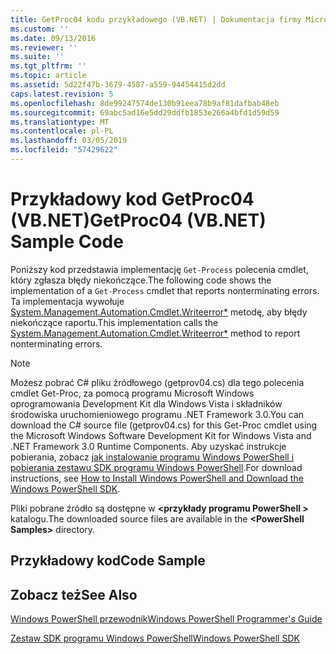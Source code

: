 ```yaml
---
title: GetProc04 kodu przykładowego (VB.NET) | Dokumentacja firmy Microsoft
ms.custom: ''
ms.date: 09/13/2016
ms.reviewer: ''
ms.suite: ''
ms.tgt_pltfrm: ''
ms.topic: article
ms.assetid: 5d22f47b-3679-4587-a559-94454415d2dd
caps.latest.revision: 5
ms.openlocfilehash: 8de99247574de130b91eea78b9af81dafbab48eb
ms.sourcegitcommit: 69abc5ad16e5dd29ddfb1853e266a4bfd1d59d59
ms.translationtype: MT
ms.contentlocale: pl-PL
ms.lasthandoff: 03/05/2019
ms.locfileid: "57429622"
---
```

# <a name="getproc04-vbnet-sample-code"></a><span data-ttu-id="a83cd-102">Przykładowy kod GetProc04 (VB.NET)</span><span class="sxs-lookup"><span data-stu-id="a83cd-102">GetProc04 (VB.NET) Sample Code</span></span>

<span data-ttu-id="a83cd-103">Poniższy kod przedstawia implementację `Get-Process` polecenia cmdlet, który zgłasza błędy niekończące.</span><span class="sxs-lookup"><span data-stu-id="a83cd-103">The following code shows the implementation of a `Get-Process` cmdlet that reports nonterminating errors.</span></span> <span data-ttu-id="a83cd-104">Ta implementacja wywołuje [System.Management.Automation.Cmdlet.Writeerror\*](/dotnet/api/System.Management.Automation.Cmdlet.WriteError) metodę, aby błędy niekończące raportu.</span><span class="sxs-lookup"><span data-stu-id="a83cd-104">This implementation calls the [System.Management.Automation.Cmdlet.Writeerror\*](/dotnet/api/System.Management.Automation.Cmdlet.WriteError) method to report nonterminating errors.</span></span>

> [!NOTE]
> <span data-ttu-id="a83cd-105">Możesz pobrać C# pliku źródłowego (getprov04.cs) dla tego polecenia cmdlet Get-Proc, za pomocą programu Microsoft Windows oprogramowania Development Kit dla Windows Vista i składników środowiska uruchomieniowego programu .NET Framework 3.0.</span><span class="sxs-lookup"><span data-stu-id="a83cd-105">You can download the C# source file (getprov04.cs) for this Get-Proc cmdlet using the Microsoft Windows Software Development Kit for Windows Vista and .NET Framework 3.0 Runtime Components.</span></span> <span data-ttu-id="a83cd-106">Aby uzyskać instrukcje pobierania, zobacz [jak instalowanie programu Windows PowerShell i pobierania zestawu SDK programu Windows PowerShell](/powershell/developer/installing-the-windows-powershell-sdk).</span><span class="sxs-lookup"><span data-stu-id="a83cd-106">For download instructions, see [How to Install Windows PowerShell and Download the Windows PowerShell SDK](/powershell/developer/installing-the-windows-powershell-sdk).</span></span>
>
> <span data-ttu-id="a83cd-107">Pliki pobrane źródło są dostępne w  **\<przykłady programu PowerShell >** katalogu.</span><span class="sxs-lookup"><span data-stu-id="a83cd-107">The downloaded source files are available in the **\<PowerShell Samples>** directory.</span></span>

## <a name="code-sample"></a><span data-ttu-id="a83cd-108">Przykładowy kod</span><span class="sxs-lookup"><span data-stu-id="a83cd-108">Code Sample</span></span>

<!-- TODO!!!: review snippet reference  [!CODE [Msh_samplesgetproc04#GetProc04vball](Msh_samplesgetproc04#GetProc04vball)]  -->

## <a name="see-also"></a><span data-ttu-id="a83cd-109">Zobacz też</span><span class="sxs-lookup"><span data-stu-id="a83cd-109">See Also</span></span>

[<span data-ttu-id="a83cd-110">Windows PowerShell przewodnik</span><span class="sxs-lookup"><span data-stu-id="a83cd-110">Windows PowerShell Programmer's Guide</span></span>](./windows-powershell-programmer-s-guide.md)

[<span data-ttu-id="a83cd-111">Zestaw SDK programu Windows PowerShell</span><span class="sxs-lookup"><span data-stu-id="a83cd-111">Windows PowerShell SDK</span></span>](../windows-powershell-reference.md)